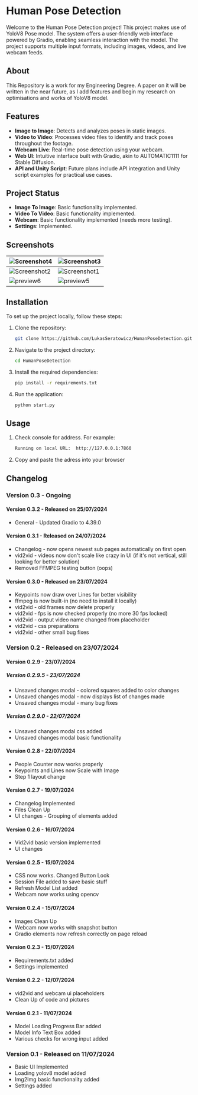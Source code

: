 
# Human Pose Detection

Welcome to the Human Pose Detection project! This project makes use of YoloV8 Pose model. The system offers a user-friendly web interface powered by Gradio, enabling seamless interaction with the model. The project supports multiple input formats, including images, videos, and live webcam feeds.

## About

This Repository is a work for my Engineering Degree. A paper on it will be written in the near future, as I add features and begin my research on optimisations and works of YoloV8 model.

## Features

- **Image to Image**: Detects and analyzes poses in static images.
- **Video to Video**: Processes video files to identify and track poses throughout the footage.
- **Webcam Live**: Real-time pose detection using your webcam.
- **Web UI**: Intuitive interface built with Gradio, akin to AUTOMATIC1111 for Stable Diffusion.
- **API and Unity Script**: Future plans include API integration and Unity script examples for practical use cases.

## Project Status

- **Image To Image**: Basic functionality implemented.
- **Video To Video**: Basic functionality implemented.
- **Webcam**: Basic functionality implemented (needs more testing).
- **Settings**: Implemented.

## Screenshots

| ![Screenshot4](https://github.com/user-attachments/assets/e55a966d-2fdf-4fb2-91d9-272f953f62f9) | ![Screenshot3](https://github.com/user-attachments/assets/c2632ef7-97e1-41b4-9ee8-f32db6c21977) |
|-------------------------------------|-------------------------------------|
| ![Screenshot2](https://github.com/user-attachments/assets/1323947d-9b37-4728-8ce1-9dd96df40ce8)  | ![Screenshot1](https://github.com/user-attachments/assets/9d5de04a-8b75-4739-8a37-50231cc8e8f9) |
| ![preview6](https://github.com/user-attachments/assets/25d604e8-3f93-4bbc-824d-1e553232a7cf) | ![preview5](https://github.com/user-attachments/assets/26f98fb2-3c8d-4c27-bb44-9ed63cc6f3e1) |


## Installation

To set up the project locally, follow these steps:

1. Clone the repository:
   ```bash
   git clone https://github.com/LukasSeratowicz/HumanPoseDetection.git
   ```
2. Navigate to the project directory:
   ```bash
   cd HumanPoseDetection
   ```
3. Install the required dependencies:
   ```bash
   pip install -r requirements.txt
   ```
4. Run the application:
   ```bash
   python start.py
   ```
   
## Usage

1. Check console for address. For example:
   ```bash
   Running on local URL:  http://127.0.0.1:7860
   ```
2. Copy and paste the adress into your browser
   
## Changelog

### Version 0.3 - Ongoing

#### Version 0.3.2 - Released on 25/07/2024
- General - Updated Gradio to 4.39.0

#### Version 0.3.1 - Released on 24/07/2024
- Changelog - now opens newest sub pages automatically on first open
- vid2vid - videos now don't scale like crazy in UI (if it's not vertical, still looking for better solution)
- Removed FFMPEG testing button (oops)

#### Version 0.3.0 - Released on 23/07/2024
- Keypoints now draw over Lines for better visibility
- ffmpeg is now built-in (no need to install it locally)
- vid2vid - old frames now delete properly
- vid2vid - fps is now checked properly (no more 30 fps locked)
- vid2vid - output video name changed from placeholder
- vid2vid - css preparations
- vid2vid - other small bug fixes

### Version 0.2 - Released on 23/07/2024

#### Version 0.2.9 - 23/07/2024
##### Version 0.2.9.5 - 23/07/2024
- Unsaved changes modal - colored squares added to color changes
- Unsaved changes modal - now displays list of changes made
- Unsaved changes modal - many bug fixes

##### Version 0.2.9.0 - 22/07/2024
- Unsaved changes modal css added
- Unsaved changes modal basic functionality

#### Version 0.2.8 - 22/07/2024
- People Counter now works properly
- Keypoints and Lines now Scale with Image
- Step 1 layout change

#### Version 0.2.7 - 19/07/2024
- Changelog Implemented
- Files Clean Up
- UI changes - Grouping of elements added

#### Version 0.2.6 - 16/07/2024
- Vid2vid basic version implemented
- UI changes

#### Version 0.2.5 - 15/07/2024
- CSS now works. Changed Button Look
- Session File added to save basic stuff
- Refresh Model List added
- Webcam now works using opencv

#### Version 0.2.4 - 15/07/2024
- Images Clean Up
- Webcam now works with snapshot button
- Gradio elements now refresh correctly on page reload

#### Version 0.2.3 - 15/07/2024
- Requirements.txt added
- Settings implemented

#### Version 0.2.2 - 12/07/2024
- vid2vid and webcam ui placeholders
- Clean Up of code and pictures

#### Version 0.2.1 - 11/07/2024
- Model Loading Progress Bar added
- Model Info Text Box added
- Various checks for wrong input added

### Version 0.1 - Released on 11/07/2024
- Basic UI Implemented
- Loading yolov8 model added
- Img2Img basic functionality added
- Settings added


